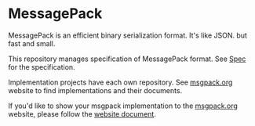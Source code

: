MessagePack
===========

MessagePack is an efficient binary serialization format. It's like JSON. but fast and small.

This repository manages specification of MessagePack format. See [Spec](spec.md) for the specification.

Implementation projects have each own repository. See [msgpack.org](http://msgpack.org/) website to find implementations and their documents.

If you'd like to show your msgpack implementation to the [msgpack.org](http://msgpack.org/) website, please follow the [website document]().
